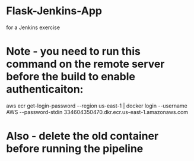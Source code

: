 # Flask-Jenkins-App
for a Jenkins exercise
# Note - you need to run this command on the remote server before the build to enable authenticaiton:
aws ecr get-login-password --region us-east-1 | docker login --username AWS --password-stdin 334604350470.dkr.ecr.us-east-1.amazonaws.com
# Also - delete the old container before running the pipeline
